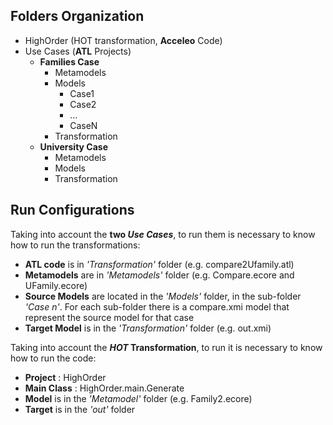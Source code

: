 ## Folders Organization
 
- HighOrder (HOT transformation, **Acceleo** Code)
- Use Cases (**ATL** Projects)
  - **Families Case**
    - Metamodels
    - Models 
      - Case1
      - Case2
      - ...
      - CaseN
    - Transformation
  - **University Case**
    - Metamodels
    - Models 
    - Transformation
   
## Run Configurations

Taking into account the **two _Use Cases_**, to run them is necessary to know how to run the transformations:
- **ATL code** is in *'Transformation'* folder (e.g. compare2Ufamily.atl)
- **Metamodels** are in *'Metamodels'* folder (e.g. Compare.ecore and UFamily.ecore)
- **Source Models** are located in the *'Models'* folder, in the sub-folder *'Case n'*. For each sub-folder there is a compare.xmi model that represent the source model for that case
- **Target Model** is in the *'Transformation'* folder (e.g. out.xmi)


Taking into account the **_HOT_ Transformation**, to run it is necessary to know how to run the code:

- **Project** : HighOrder
- **Main Class** : HighOrder.main.Generate
- **Model** is in the *'Metamodel'* folder (e.g. Family2.ecore)
- **Target** is in the *'out'* folder

